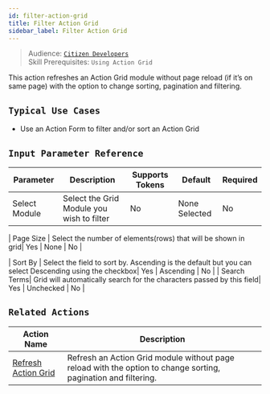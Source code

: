 ```yaml
---
id: filter-action-grid
title: Filter Action Grid
sidebar_label: Filter Action Grid
---
```


> Audience: [`Citizen Developers`](/docs/audience#citizen-developers)<br/>
> Skill Prerequisites: `Using Action Grid`
> 
This action refreshes an Action Grid module without page reload (if it’s on same page) with the option to change sorting, pagination and filtering.

## `Typical Use Cases`

- Use an Action Form to filter and/or sort an Action Grid


## `Input Parameter Reference`

| Parameter | Description | Supports Tokens | Default | Required |
| -- | -- | -- | -- | -- |
| Select Module | Select the Grid Module you wish to filter| No | None Selected| No |

| Page Size | Select the number of elements(rows) that will be shown in grid| Yes | None | No |

| Sort By | Select the field to sort by. Ascending is the default but you can select Descending using the checkbox| Yes | Ascending | No |
| Search Terms| Grid will automatically search for the characters passed by this field| Yes | Unchecked | No |



## `Related Actions`

| Action Name | Description|
|-------------|------------|
| [Refresh Action Grid](docs/actions/refresh-grid) | Refresh an Action Grid module without page reload with the option to change sorting, pagination and filtering. |


[//]: # (Will need to verify the links once the documentation for filter and data source refersh are completed.)
